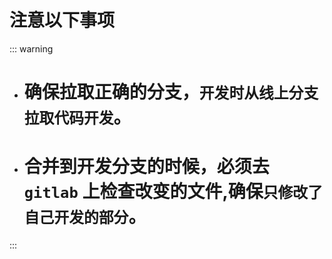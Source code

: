 # 注意以下事项
::: warning 
- # 确保拉取正确的分支，`开发时从线上分支拉取代码开发`。
- # 合并到开发分支的时候，必须去 `gitlab` 上检查改变的文件,确保`只修改了自己开发的部分`。
:::
